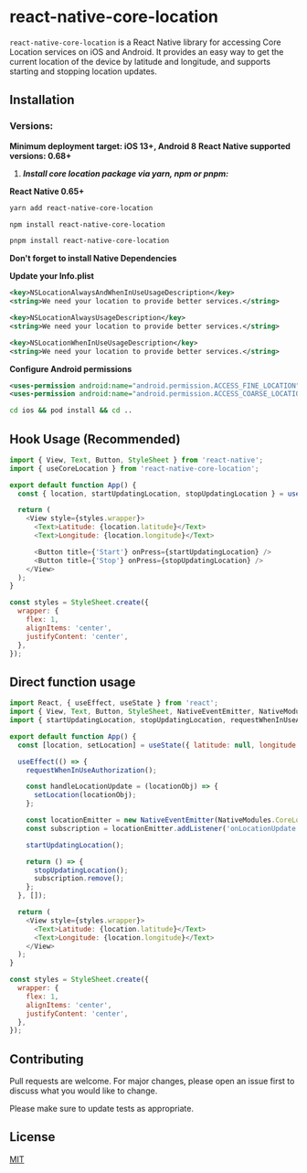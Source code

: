 # react-native-core-location

`react-native-core-location` is a React Native library for accessing Core Location services on iOS and Android. It provides an easy way to get the current location of the device by latitude and longitude, and supports starting and stopping location updates.

## Installation

### Versions:
**Minimum deployment target: iOS 13+, Android 8**
**React Native supported versions: 0.68+**

1. ***Install core location package via yarn, npm or pnpm:***

**React Native 0.65+**

```bash
yarn add react-native-core-location
```

```bash
npm install react-native-core-location
```

```bash
pnpm install react-native-core-location
```
**Don't forget to install Native Dependencies**

**Update your Info.plist**
```xml
<key>NSLocationAlwaysAndWhenInUseUsageDescription</key>
<string>We need your location to provide better services.</string>

<key>NSLocationAlwaysUsageDescription</key>
<string>We need your location to provide better services.</string>

<key>NSLocationWhenInUseUsageDescription</key>
<string>We need your location to provide better services.</string>
```

**Configure Android permissions**
```xml
<uses-permission android:name="android.permission.ACCESS_FINE_LOCATION" />
<uses-permission android:name="android.permission.ACCESS_COARSE_LOCATION" />
```

```bash
cd ios && pod install && cd ..
```

## Hook Usage (Recommended)

```javascript
import { View, Text, Button, StyleSheet } from 'react-native';
import { useCoreLocation } from 'react-native-core-location';

export default function App() {
  const { location, startUpdatingLocation, stopUpdatingLocation } = useCoreLocation();

  return (
    <View style={styles.wrapper}>
      <Text>Latitude: {location.latitude}</Text>
      <Text>Longitude: {location.longitude}</Text>

      <Button title={'Start'} onPress={startUpdatingLocation} />
      <Button title={'Stop'} onPress={stopUpdatingLocation} />
    </View>
  );
}

const styles = StyleSheet.create({
  wrapper: {
    flex: 1,
    alignItems: 'center',
    justifyContent: 'center',
  },
});
```

## Direct function usage
```javascript
import React, { useEffect, useState } from 'react';
import { View, Text, Button, StyleSheet, NativeEventEmitter, NativeModules } from 'react-native';
import { startUpdatingLocation, stopUpdatingLocation, requestWhenInUseAuthorization } from 'react-native-core-location';

export default function App() {
  const [location, setLocation] = useState({ latitude: null, longitude: null });

  useEffect(() => {
    requestWhenInUseAuthorization();

    const handleLocationUpdate = (locationObj) => {
      setLocation(locationObj);
    };

    const locationEmitter = new NativeEventEmitter(NativeModules.CoreLocation);
    const subscription = locationEmitter.addListener('onLocationUpdate', handleLocationUpdate);

    startUpdatingLocation();

    return () => {
      stopUpdatingLocation();
      subscription.remove();
    };
  }, []);

  return (
    <View style={styles.wrapper}>
      <Text>Latitude: {location.latitude}</Text>
      <Text>Longitude: {location.longitude}</Text>
    </View>
  );
}

const styles = StyleSheet.create({
  wrapper: {
    flex: 1,
    alignItems: 'center',
    justifyContent: 'center',
  },
});
```

## Contributing

Pull requests are welcome. For major changes, please open an issue first
to discuss what you would like to change.

Please make sure to update tests as appropriate.

## License

[MIT](https://choosealicense.com/licenses/mit/)
